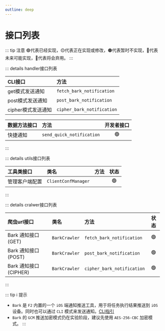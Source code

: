 ```yaml
---
outline: deep
---
```


# 接口列表

::: tip 注意
🟢代表已经实现，🟡代表正在实现或修改，🟤代表暂时不实现，🔵代表未来可能实现，🔴代表将会弃用。
:::

::: details handler接口列表

|     CLI接口          |         方法          |
| :------------------ | :-------------------  |
| get模式发送通知       | `fetch_bark_notification` |
| post模式发送通知      | `post_bark_notification`  |
| cipher模式发送通知    | `cipher_bark_notification`|

|     数据方法接口      |         方法           | 开发者接口  |
| :------------------ | :-------------------   | :--------: |
|  快捷通知            | `send_quick_notification` |   🟢  |
:::

::: details utils接口列表

| 工具类接口        | 类名                | 方法               | 状态 |
| :-------------- | :------------------ | :---------------- | :--: |
| 管理客户端配置     | `ClientConfManager` |                  |  🟢  |
:::

::: details cralwer接口列表


| 爬虫url接口    | 类名       | 方法          | 状态 |
| :----------- | :--------- | :----------  | :--: |
| Bark 通知接口(GET) | `BarkCrawler` | `fetch_bark_notification` | 🟢 |
| Bark 通知接口(POST) | `BarkCrawler` | `post_bark_notification` | 🟢 |
| Bark 通知接口(CIPHER) | `BarkCrawler` | `cipher_bark_notification` | 🟢 |
:::

::: tip :information_source: 提示
- `Bark` 是 `F2` 内置的一个 `iOS` 端通知推送工具，用于将任务执行结果推送到 `iOS` 设备。同时也可以通过 `CLI` 模式来发送通知。[CLI指引](/guide/apps/bark/cli.md)
- `Bark` 的 `GCM` 推送加密模式仍在实验阶段，建议先使用 `AES-256-CBC` 加密模式。
:::

